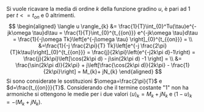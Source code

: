 Si vuole ricavare la media di ordine $k$ della funzione gradino $u$, è pari ad 1 per $t<=t_{on}$ e 0 altrimenti.
$$
\begin{aligned}
\langle u \rangle_{k} &= \frac{1}{T}\int_{0}^Tu(\tau)e^{-jk\omega \tau}d\tau = \frac{1}{T}\int_{0}^{t_{{on}}} e^{-jk\omega \tau}d\tau = \frac{1}{-j\omega Tk}\left[e^{-j\omega \tau} \right]_{0}^{t_{{on}}} = \\
&=\frac{1}{-j \frac{2\pi}{T} Tk}\left[e^{-j \frac{2\pi}{T}k\tau}\right]_{0}^{t_{{on}}} = \frac{j}{2k\pi}\left(e^{-j2k\pi d}-1\right) = \frac{j}{2k\pi}\left[\cos(2k\pi d) - j\sin(2k\pi d) -1 \right] = \\
&= \frac{\sin(2k\pi d)}{2k\pi} + j\left[\frac{\cos(2k\pi d)}{2k\pi} - \frac{1}{2k\pi}\right] = M_{k}+ jN_{k}
\end{aligned}
$$
Si sono considerate le sostituzioni $\omega=\frac{2\pi}{T}$ e $d=\frac{t_{{on}}}{T}$.
Considerando che il termine costante "1" non ha armoniche si ottengono le medie per i due valori $\langle u\rangle_{k}=M_{k}+jN_{k}$ e $\langle 1-u\rangle_{k} = -(M_{k}+jN_{k})$.
